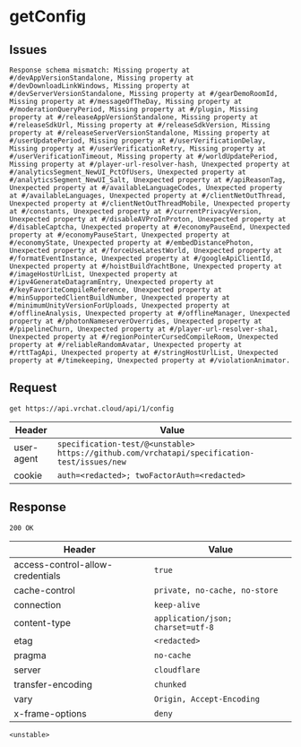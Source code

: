 # getConfig

## Issues
```
Response schema mismatch: Missing property at #/devAppVersionStandalone, Missing property at #/devDownloadLinkWindows, Missing property at #/devServerVersionStandalone, Missing property at #/gearDemoRoomId, Missing property at #/messageOfTheDay, Missing property at #/moderationQueryPeriod, Missing property at #/plugin, Missing property at #/releaseAppVersionStandalone, Missing property at #/releaseSdkUrl, Missing property at #/releaseSdkVersion, Missing property at #/releaseServerVersionStandalone, Missing property at #/userUpdatePeriod, Missing property at #/userVerificationDelay, Missing property at #/userVerificationRetry, Missing property at #/userVerificationTimeout, Missing property at #/worldUpdatePeriod, Missing property at #/player-url-resolver-hash, Unexpected property at #/analyticsSegment_NewUI_PctOfUsers, Unexpected property at #/analyticsSegment_NewUI_Salt, Unexpected property at #/apiReasonTag, Unexpected property at #/availableLanguageCodes, Unexpected property at #/availableLanguages, Unexpected property at #/clientNetOutThread, Unexpected property at #/clientNetOutThreadMobile, Unexpected property at #/constants, Unexpected property at #/currentPrivacyVersion, Unexpected property at #/disableAVProInProton, Unexpected property at #/disableCaptcha, Unexpected property at #/economyPauseEnd, Unexpected property at #/economyPauseStart, Unexpected property at #/economyState, Unexpected property at #/embedDistancePhoton, Unexpected property at #/forceUseLatestWorld, Unexpected property at #/formatEventInstance, Unexpected property at #/googleApiClientId, Unexpected property at #/hoistBuildYachtBone, Unexpected property at #/imageHostUrlList, Unexpected property at #/ipv4GenerateDatagramEntry, Unexpected property at #/keyFavoriteCompileReference, Unexpected property at #/minSupportedClientBuildNumber, Unexpected property at #/minimumUnityVersionForUploads, Unexpected property at #/offlineAnalysis, Unexpected property at #/offlineManager, Unexpected property at #/photonNameserverOverrides, Unexpected property at #/pipelineChurn, Unexpected property at #/player-url-resolver-sha1, Unexpected property at #/regionPointerCursedCompileRoom, Unexpected property at #/reliableRandomAvatar, Unexpected property at #/rttTagApi, Unexpected property at #/stringHostUrlList, Unexpected property at #/timekeeping, Unexpected property at #/violationAnimator.
```

## Request
`get https://api.vrchat.cloud/api/1/config`

| Header | Value |
| ------ | ----- |
| user-agent | `specification-test/@<unstable> https://github.com/vrchatapi/specification-test/issues/new` |
| cookie | `auth=<redacted>; twoFactorAuth=<redacted>` |


## Response
`200 OK`

| Header | Value |
| ------ | ----- |
| access-control-allow-credentials | `true` |
| cache-control | `private, no-cache, no-store` |
| connection | `keep-alive` |
| content-type | `application/json; charset=utf-8` |
| etag | `<redacted>` |
| pragma | `no-cache` |
| server | `cloudflare` |
| transfer-encoding | `chunked` |
| vary | `Origin, Accept-Encoding` |
| x-frame-options | `deny` |

```jsonc
<unstable>
```

